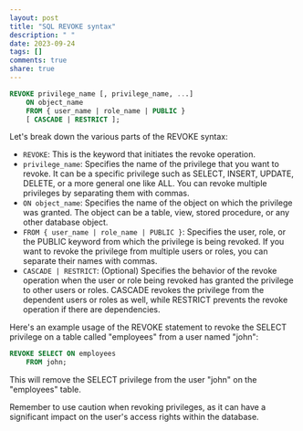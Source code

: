 ```yaml
---
layout: post
title: "SQL REVOKE syntax"
description: " "
date: 2023-09-24
tags: []
comments: true
share: true
---
```


```sql
REVOKE privilege_name [, privilege_name, ...]
    ON object_name
    FROM { user_name | role_name | PUBLIC }
    [ CASCADE | RESTRICT ];
```

Let's break down the various parts of the REVOKE syntax:

- `REVOKE`: This is the keyword that initiates the revoke operation.
- `privilege_name`: Specifies the name of the privilege that you want to revoke. It can be a specific privilege such as SELECT, INSERT, UPDATE, DELETE, or a more general one like ALL. You can revoke multiple privileges by separating them with commas.
- `ON object_name`: Specifies the name of the object on which the privilege was granted. The object can be a table, view, stored procedure, or any other database object.
- `FROM { user_name | role_name | PUBLIC }`: Specifies the user, role, or the PUBLIC keyword from which the privilege is being revoked. If you want to revoke the privilege from multiple users or roles, you can separate their names with commas.
- `CASCADE | RESTRICT`: (Optional) Specifies the behavior of the revoke operation when the user or role being revoked has granted the privilege to other users or roles. CASCADE revokes the privilege from the dependent users or roles as well, while RESTRICT prevents the revoke operation if there are dependencies.

Here's an example usage of the REVOKE statement to revoke the SELECT privilege on a table called "employees" from a user named "john":

```sql
REVOKE SELECT ON employees
    FROM john;
```

This will remove the SELECT privilege from the user "john" on the "employees" table.

Remember to use caution when revoking privileges, as it can have a significant impact on the user's access rights within the database.